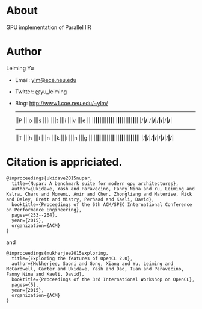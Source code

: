 # About 
GPU implementation of Parallel IIR

# Author
Leiming Yu
* Email: ylm@ece.neu.edu
* Twitter: @yu_leiming
* Blog: http://www1.coe.neu.edu/~ylm/

	 ____ ____ ____ ____ ____ ____ ____ ____ 
	||P |||o |||s |||i |||t |||i |||v |||e ||
	||__|||__|||__|||__|||__|||__|||__|||__||
	|/__\|/__\|/__\|/__\|/__\|/__\|/__\|/__\|
	 ____ ____ ____ ____ ____ ____ ____ ____ 
	||T |||h |||i |||n |||k |||i |||n |||g ||
	||__|||__|||__|||__|||__|||__|||__|||__||
	|/__\|/__\|/__\|/__\|/__\|/__\|/__\|/__\|


# Citation is appriciated.
```
@inproceedings{ukidave2015nupar,
  title={Nupar: A benchmark suite for modern gpu architectures},
  author={Ukidave, Yash and Paravecino, Fanny Nina and Yu, Leiming and Kalra, Charu and Momeni, Amir and Chen, Zhongliang and Materise, Nick and Daley, Brett and Mistry, Perhaad and Kaeli, David},
  booktitle={Proceedings of the 6th ACM/SPEC International Conference on Performance Engineering},
  pages={253--264},
  year={2015},
  organization={ACM}
}
```
and

```
@inproceedings{mukherjee2015exploring,
  title={Exploring the features of OpenCL 2.0},
  author={Mukherjee, Saoni and Gong, Xiang and Yu, Leiming and McCardwell, Carter and Ukidave, Yash and Dao, Tuan and Paravecino, Fanny Nina and Kaeli, David},
  booktitle={Proceedings of the 3rd International Workshop on OpenCL},
  pages={5},
  year={2015},
  organization={ACM}
}
```
